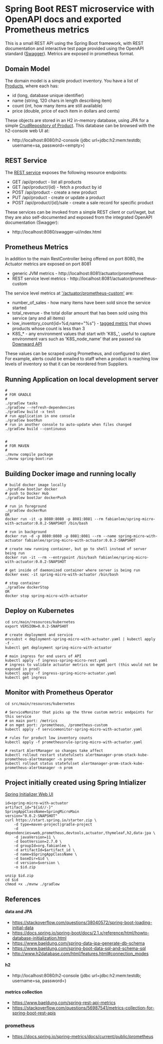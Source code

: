 #  Spring Boot REST microservice with OpenAPI docs and exported Prometheus metrics

This is a small REST API using the Spring Boot framework, with REST documentation and interactive test page provided using the OpenAPI standard ([Swagger](https://swagger.io/tools/swagger-ui/)).  Metrics are exposed in prometheus format.

## Domain Model

The domain model is a simple product inventory.  You have a list of [Products](https://github.com/fabianlee/spring-micro-with-actuator/blob/main/src/main/java/org/fabianlee/springmicrowithactuator/domain/Product.java), where each has:

* id (long, database unique identifier)
* name (string, 120 chars in length describing item)
* count (int, how many items are still available)
* price (double, price of each item in dollars and cents)

These objects are stored in an H2 in-memory database, using JPA for a simple [CrudRepository of Product](https://github.com/fabianlee/spring-micro-with-actuator/blob/main/src/main/java/org/fabianlee/springmicrowithactuator/persistence/ProductRepository.java).  This database can be browsed with the h2-console web UI at:
* http://localhost:8080/h2-console (jdbc url=jdbc:h2:mem:testdb; username=sa, password=&lt;empty&gt;)


## REST Service

The [REST service](https://github.com/fabianlee/spring-micro-with-actuator/blob/main/src/main/java/org/fabianlee/springmicrowithactuator/service/ProductController.java) exposes the following resource endpoints:

* GET /api/product - list all products
* GET /api/product/{id} - fetch a product by id
* POST /api/product - create a new product
* PUT /api/product - create or update a product
* POST /api/product/{id}/sale - create a sale record for specific product

These services can be invoked from a simple REST client or curl/wget, but they are also self-documented and exposed from the integrated OpenAPI documentation (Swagger):

* http://localhost:8080/swagger-ui/index.html

## Prometheus Metrics

In addition to the main RestController being offered on port 8080, the Actuator metrics are exposed on port 8081

* generic JVM metrics - http://localhost:8081/actuator/prometheus
* REST service level metrics - http://localhost:8081/actuator/prometheus-custom

The service level metrics at ['/actuator/prometheus-custom'](https://github.com/fabianlee/spring-micro-with-actuator/blob/main/src/main/java/org/fabianlee/springmicrowithactuator/actuator/CustomPrometheusEndpoint.java) are:

* number_of_sales - how many items have been sold since the service started
* total_revenue - the total dollar amount that has been sold using this service (any and all items)
* low_inventory_count{id=%d,name="%s"} - [tagged metric](https://sysdig.com/blog/prometheus-metrics/) that shows products whose count is less than 3
* K8S_* - any environment values that start with 'K8S_', useful to capture environment vars such as 'K8S_node_name' that are passed via [Downward API](https://fabianlee.org/2021/05/01/kubernetes-using-the-downward-api-to-access-pod-container-metadata/)

These values can be scraped using Prometheus, and configured to alert.  For example, alerts could be emailed to staff when a product is reaching low levels of inventory so that it can be reordered from Suppliers.


## Running Application on local development server

```
#
# FOR GRADLE
#
./gradlew tasks
./gradlew --refresh-dependencies
./gradlew build -x test
# run application in one console
./gradlew bootRun
# run in another console to auto-update when files changed
./gradlew build --continuous


#
# FOR MAVEN
#
./mvnw compile package
./mvnw spring-boot:run
```

## Building Docker image and running locally

```
# build docker image locally
./gradlew bootJar docker
# push to Docker Hub
./gradlew bootJar dockerPush

# run in foreground
./gradlew dockerRun
OR
docker run -it -p 8080:8080 -p 8081:8081 --rm fabianlee/spring-micro-with-actuator:0.0.2-SNAPSHOT /bin/bash

# run in background
docker run -d -p 8080:8080 -p 8081:8081 --rm --name spring-micro-with-actuator fabianlee/spring-micro-with-actuator:0.0.2-SNAPSHOT

# create new running container, but go to shell instead of server being run
docker run -it --rm --entrypoint /bin/bash fabianlee/spring-micro-with-actuator:0.0.2-SNAPSHOT

# get inside of daemonized container where server is being run
docker exec -it spring-micro-with-actuator /bin/bash

# stop container
./gradlew dockerStop
OR
docker stop spring-micro-with-actuator
```

## Deploy on Kubernetes

```
cd src/main/resources/kubernetes
export VERSION=0.0.2-SNAPSHOT

# create deployment and service
envsubst < deployment-spring-micro-with-actuator.yaml | kubectl apply -f -
kubectl get deployment spring-micro-with-actuator

# main ingress for end users of API
kubectl apply -f ingress-spring-micro-rest.yaml
# ingress to validate actuator metrics on mgmt port (this would not be exposed in prod)
kubectl apply -f ingress-spring-micro-actuator.yaml
kubectl get ingress
```

## Monitor with Prometheus Operator

```
cd src/main/resources/kubernetes

# ServiceMonitor that picks up the three custom metric endpoints for this service
# on main port: /metrics
# on mgmt port: /prometheus, /prometheus-custom
kubectl apply -f servicemonitor-spring-micro-with-actuator.yaml

# rules for product low inventory counts
kubectl apply -f prometheusrule-spring-micro-with-actuator.yaml

# restart AlertManager so changes take affect
kubectl rollout restart statefulsets alertmanager-prom-stack-kube-prometheus-alertmanager -n prom
kubectl rollout status statefulset alertmanager-prom-stack-kube-prometheus-alertmanager -n prom
```


## Project initially created using Spring Intializer

[Spring Initializer Web UI](https://start.spring.io/)

```
id=spring-micro-with-actuator
artifact_id="${id//-}"
SpringAppClassName=SpringMicroMain
version="0.0.2-SNAPSHOT"
curl https://start.spring.io/starter.zip \
    -d type=maven-project|gradle-project
    -d dependencies=web,prometheus,devtools,actuator,thymeleaf,h2,data-jpa \
    -d javaVersion=11 \
    -d bootVersion=2.7.0 \
    -d groupId=org.fabianlee \
    -d artifactId=$artifact_id \
    -d name=$SpringAppClassName \
    -d baseDir=$id \
    -d version=$version \
    -o $id.zip

unzip $id.zip
cd $id
chmod +x ./mvnw ./gradlew
```

## References

#### data and JPA
* https://stackoverflow.com/questions/38040572/spring-boot-loading-initial-data
* https://docs.spring.io/spring-boot/docs/2.1.x/reference/html/howto-database-initialization.html
* https://www.baeldung.com/spring-data-jpa-generate-db-schema
* https://www.baeldung.com/spring-boot-data-sql-and-schema-sql
* http://www.h2database.com/html/features.html#connection_modes

#### h2
* http://localhost:8080/h2-console (jdbc url=jdbc:h2:mem:testdb; username=sa, password=<empty>)

#### metrics collection
* https://www.baeldung.com/spring-rest-api-metrics
* https://stackoverflow.com/questions/56987541/metrics-collection-for-spring-boot-rest-apis

### prometheus
* https://docs.spring.io/spring-metrics/docs/current/public/prometheus
